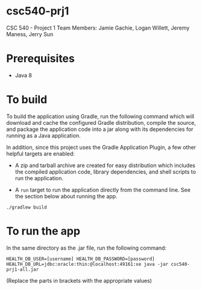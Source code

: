 # csc540-prj1
CSC 540 - Project 1
Team Members: Jamie Gachie, Logan Willett, Jeremy Maness, Jerry Sun

# Prerequisites

* Java 8

# To build
To build the application using Gradle, run the following command which will download and cache the configured Gradle distribution, compile the source, and package the application code into a jar along with its dependencies for running as a Java application.

In addition, since this project uses the Gradle Application Plugin, a few other helpful targets are enabled:
* A zip and tarball archive are created for easy distribution which includes the compiled application code, library dependencies, and shell scripts to run the application.

* A `run` target to run the application directly from the command line. See the section below about running the app. 

```
./gradlew build
```

# To run the app

In the same directory as the .jar file, run the following command:

```
HEALTH_DB_USER=[username] HEALTH_DB_PASSWORD=[password] HEALTH_DB_URL=jdbc:oracle:thin:@localhost:49161:xe java -jar csc540-prj1-all.jar
```

(Replace the parts in brackets with the appropriate values)